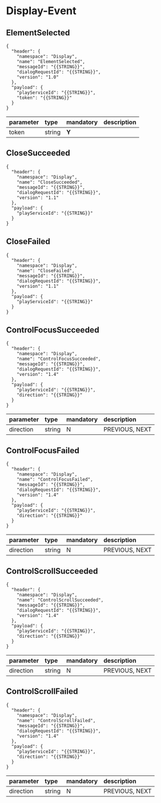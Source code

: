 # Display-Event

## ElementSelected

```text
{
  "header": {
    "namespace": "Display",
    "name": "ElementSelected",
    "messageId": "{{STRING}}",
    "dialogRequestId": "{{STRING}}",
    "version": "1.0"
  },
  "payload": {
    "playServiceId": "{{STRING}}",
    "token": "{{STRING}}"
  }
}
```

| parameter | type | mandatory | description |
| :--- | :--- | :--- | :--- |
| token | string | **Y** |  |

## CloseSucceeded

```text
{
  "header": {
    "namespace": "Display",
    "name": "CloseSucceeded",
    "messageId": "{{STRING}}",
    "dialogRequestId": "{{STRING}}",
    "version": "1.1"
  },
  "payload": {
    "playServiceId": "{{STRING}}"
  }
}
```

## CloseFailed

```text
{
  "header": {
    "namespace": "Display",
    "name": "CloseFailed",
    "messageId": "{{STRING}}",
    "dialogRequestId": "{{STRING}}",
    "version": "1.1"
  },
  "payload": {
    "playServiceId": "{{STRING}}"
  }
}
```

## ControlFocusSucceeded

```text
{
  "header": {
    "namespace": "Display",
    "name": "ControlFocusSucceeded",
    "messageId": "{{STRING}}",
    "dialogRequestId": "{{STRING}}",
    "version": "1.4"
  },
  "payload": {
    "playServiceId": "{{STRING}}",
    "direction": "{{STRING}}"
  }
}
```

| parameter | type | mandatory | description |
| :--- | :--- | :--- | :--- |
| direction | string | N | PREVIOUS, NEXT |

## ControlFocusFailed

```text
{
  "header": {
    "namespace": "Display",
    "name": "ControlFocusFailed",
    "messageId": "{{STRING}}",
    "dialogRequestId": "{{STRING}}",
    "version": "1.4"
  },
  "payload": {
    "playServiceId": "{{STRING}}",
    "direction": "{{STRING}}"
  }
}
```

| parameter | type | mandatory | description |
| :--- | :--- | :--- | :--- |
| direction | string | N | PREVIOUS, NEXT |

## ControlScrollSucceeded

```text
{
  "header": {
    "namespace": "Display",
    "name": "ControlScrollSucceeded",
    "messageId": "{{STRING}}",
    "dialogRequestId": "{{STRING}}",
    "version": "1.4"
  },
  "payload": {
    "playServiceId": "{{STRING}}",
    "direction": "{{STRING}}"
  }
}
```

| parameter | type | mandatory | description |
| :--- | :--- | :--- | :--- |
| direction | string | N | PREVIOUS, NEXT |

## ControlScrollFailed

```text
{
  "header": {
    "namespace": "Display",
    "name": "ControlScrollFailed",
    "messageId": "{{STRING}}",
    "dialogRequestId": "{{STRING}}",
    "version": "1.4"
  },
  "payload": {
    "playServiceId": "{{STRING}}",
    "direction": "{{STRING}}"
  }
}
```

| parameter | type | mandatory | description |
| :--- | :--- | :--- | :--- |
| direction | string | N | PREVIOUS, NEXT |

